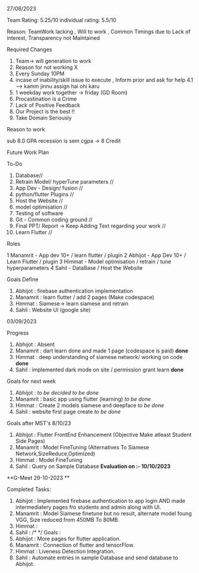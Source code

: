 27/08/2023

Team Rating: 5.25/10
individual rating: 5.5/10

Reason: TeamWork lacking , Will to work ,
Common Timings due to Lack of interest, Transparency not Maintained


Required Changes

1. Team-> will generation to work
2. Reason for not working X
3. Every Sunday 10PM 
4. incase of inability/skill issue to execute , Inform prior and ask for help
	4.1 --> kamm jinnu assign hai ohi karu
5. 1 weekday work together -> friday (GD Room)
6. Procastination is a Crime
7. Lack of Positive Feedback
8. Our Project is the best !!
9. Take Domain Seriously

Reason to work

sub 8.0 GPA
recession
is sem cgpa -> 8 Credit

Future Work Plan

To-Do

1. Database//
2. Retrain Model/ hyperTune parameters //
3. App Dev - Design/ fusion  //
4. python/flutter Plugins //
5. Host the Website //
6. model optimisation //
7. Testing of software
8. Git - Common coding ground //
9. Final PPT/ Report -> Keep Adding Text regarding your work //
10. Learn Flutter //

Roles

1 Manamrit - App dev 10+ / learn flutter / plugin
2 Abhijot - App Dev 10+ / Learn Flutter / plugin
3 Himmat - Model optimisation / retrain / tune hyperparameters
4 Sahil - DataBase / Host the Website



Goals Define 

1. Abhijot : firebase authentication implementation
2. Manamrit : learn flutter / add 2 pages (Make codespace)
3. Himmat : Siamese-> learn siamese and retrain
4. Sahil : Website UI (google site)

03/09/2023

Progress

1. Abhijot : Absent 
2. Manamrit : dart learn done and made 1 page (codespace is paid) **done**
3. Himmat : deep understanding of siamese network/ working on code **done**
4. Sahil : implemented dark mode on site / permission grant learn **done**


Goals for next week 

1. Abhijot : *to be decided* *to be done*
2. Manamrit : basic app using flutter (learning) *to be done*
3. Himmat : Create 2 models siamese and deepface *to be done*
4. Sahil : website first page create *to be done*

Goals after MST's 8/10/23
1. Abhijot : Flutter FrontEnd Enhancement (Objective Make atleast Student Side Pages)
2. Manamrit : Model FineTuning (Alternatives To Siamese Network,SizeReduce,Optimized)
3. Himmat : Model FineTuning
4. Sahil : Query on Sample Database
**Evaluation on :- 10/10/2023**


**G-Meet 29-10-2023 **

Completed Tasks: 
1. Abhijot : Implemented firebase authentication to app login AND made intermediatery pages fro students and admin along with UI.
2. Manamrit : Model Siamese finetune but no result, alternate model foung VGG, Size reduced from 450MB To 80MB.
3. Himmat :  
4. Sahil : /* */
Goals :
1. Abhijot : More pages for flutter application.
2. Manamrit : Connection of flutter and tensorFlow.
3. Himmat : Liveness Detection Integration.
4. Sahil : Automate entries in sample Database and send database to Abhijot.


